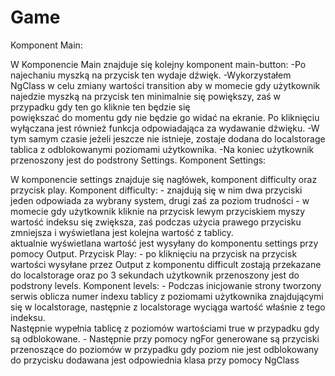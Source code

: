 # Game

Komponent Main:

W Komponencie Main znajduje się kolejny komponent main-button:
    -Po najechaniu myszką na przycisk ten wydaje dźwięk.
    -Wykorzystałem NgClass w celu zmiany wartości transition aby w momecie gdy użytkownik najedzie myszką na przycisk ten minimalnie się powiększy, zaś w przypadku gdy ten go kliknie ten będzie się       
     powiększać do momentu gdy nie będzie go widać na ekranie. Po kliknięciu wyłączana jest również funkcja odpowiadająca za wydawanie dźwięku. 
    -W tym samym czasie jeżeli jeszcze nie istnieje, zostaje dodana do localstorage tablica z odblokowanymi poziomami użytkownika.
    -Na koniec użytkownik przenoszony jest do podstrony Settings.
Komponent Settings:

W komponencie settings znajduje się nagłówek, komponent difficulty oraz przycisk play.
  Komponent difficulty:
    - znajdują się w nim dwa przyciski jeden odpowiada za wybrany system, drugi zaś za poziom trudności
    - w momecie gdy użytkownik kliknie na przycisk lewym przyciskiem myszy wartość indeksu się zwiększa, zaś podczas użycia prawego przycisku zmniejsza i wyświetlana jest kolejna wartość z tablicy.       
      aktualnie wyświetlana wartość jest wysyłany do komponentu settings przy pomocy Output.
  Przycisk Play:
    - po kliknięciu na przycisk na przycisk wartości wysyłane przez Output z komponentu difficult zostają przekazane do localstorage oraz po 3 sekundach użytkownik przenoszony jest do podstrony levels.
Komponent levels:
    - Podczas inicjowanie strony tworzony serwis oblicza numer indexu tablicy z poziomami użytkownika znajdującymi się w localstorage, następnie z localstorage wyciąga wartość właśnie z tego indeksu.       
      Następnie wypełnia tablicę z poziomów wartościami true w przypadku gdy są odblokowane.
    - Następnie przy pomocy ngFor generowane są przyciski przenoszące do poziomów w przypadku gdy poziom nie jest odblokowany do przycisku dodawana jest odpowiednia klasa przy pomocy NgClass
    
